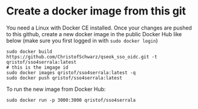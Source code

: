 # Create a docker image from this git

You need a Linux with Docker CE installed. Once your changes are pushed to this github, create a new docker image in the 
public Docker Hub like below (make sure you first logged in with `sudo docker login`)
```
sudo docker build https://github.com/ChristofSchwarz/qseok_sso_oidc.git -t qristof/sso4serrala:latest
# this is the imgage id
sudo docker images qristof/sso4serrala:latest -q
sudo docker push qristof/sso4serrala:latest 
```
To run the new image from Docker Hub:
```
sudo docker run -p 3000:3000 qristof/sso4serrala
```

